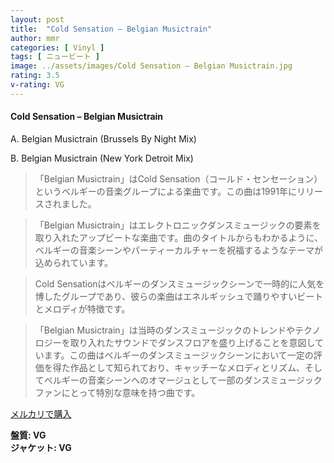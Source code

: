 ```yaml
---
layout: post
title:  "Cold Sensation – Belgian Musictrain"
author: mmr
categories: [ Vinyl ]
tags: [ ニュービート ]
image: ../assets/images/Cold Sensation – Belgian Musictrain.jpg
rating: 3.5
v-rating: VG
---
```


#### Cold Sensation – Belgian Musictrain

A. Belgian Musictrain (Brussels By Night Mix)

B. Belgian Musictrain (New York Detroit Mix)

> 「Belgian Musictrain」はCold Sensation（コールド・センセーション）というベルギーの音楽グループによる楽曲です。この曲は1991年にリリースされました。

> 「Belgian Musictrain」はエレクトロニックダンスミュージックの要素を取り入れたアップビートな楽曲です。曲のタイトルからもわかるように、ベルギーの音楽シーンやパーティーカルチャーを祝福するようなテーマが込められています。

> Cold Sensationはベルギーのダンスミュージックシーンで一時的に人気を博したグループであり、彼らの楽曲はエネルギッシュで踊りやすいビートとメロディが特徴です。

> 「Belgian Musictrain」は当時のダンスミュージックのトレンドやテクノロジーを取り入れたサウンドでダンスフロアを盛り上げることを意図しています。この曲はベルギーのダンスミュージックシーンにおいて一定の評価を得た作品として知られており、キャッチーなメロディとリズム、そしてベルギーの音楽シーンへのオマージュとして一部のダンスミュージックファンにとって特別な意味を持つ曲です。


[メルカリで購入](https://jp.mercari.com/item/m13228715845)

<div class="mt-4 mb-4 d-flex align-items-center">
<strong class="mr-1">盤質: VG</strong>
</div>
<div class="mt-4 mb-4 d-flex align-items-center">
<strong class="mr-1">ジャケット: VG</strong>
</div>
